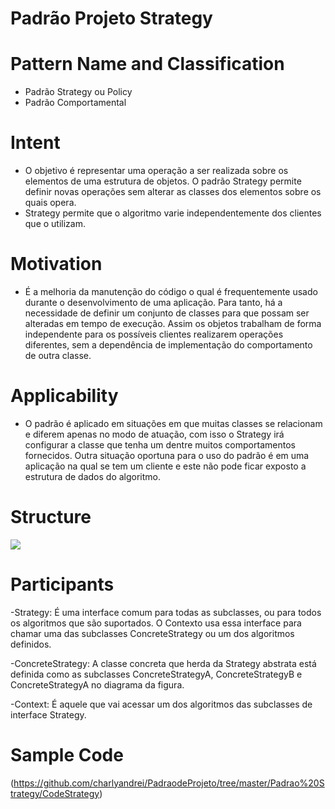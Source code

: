 # Padrão Projeto Strategy
# Pattern Name and Classification
- Padrão Strategy ou Policy
- Padrão Comportamental

# Intent
  - O objetivo é representar uma operação a ser realizada sobre os elementos de uma estrutura de objetos. O padrão Strategy permite definir novas operações sem alterar as classes dos elementos sobre os quais opera.
  - Strategy permite que o algoritmo varie independentemente dos clientes que o utilizam.
  
# Motivation
  
  - É a melhoria da manutenção do código o qual é frequentemente usado durante o desenvolvimento de uma aplicação. Para tanto, há a necessidade de definir um conjunto de classes para que possam ser alteradas em tempo de execução. Assim os objetos trabalham de forma independente para os possíveis clientes realizarem operações diferentes, sem a dependência de implementação do comportamento de outra classe.
 
 # Applicability
  - O padrão é aplicado em situações em que muitas classes se relacionam e diferem apenas no modo de atuação, com isso o Strategy irá configurar a classe que tenha um dentre muitos comportamentos fornecidos. Outra situação oportuna para o uso do padrão é em uma aplicação na qual se tem um cliente e este não pode ficar exposto a estrutura de dados do algoritmo.
  
  # Structure 
  
  ![](https://i1.wp.com/videos.web-03.net/artigos/Higor_Medeiros/PadraoStrategy/PadraoStrategy1.jpg)
  
  # Participants
  
   -Strategy: É uma interface comum para todas as subclasses, ou para todos os algoritmos que são suportados. O Contexto usa essa interface para chamar uma das subclasses ConcreteStrategy ou um dos algoritmos definidos.
   
   -ConcreteStrategy: A classe concreta que herda da Strategy abstrata está definida como as subclasses ConcreteStrategyA, ConcreteStrategyB e ConcreteStrategyA no diagrama da figura.
   
   -Context: É aquele que vai acessar um dos algoritmos das subclasses de interface Strategy.
   
  # Sample Code 
  
  (https://github.com/charlyandrei/PadraodeProjeto/tree/master/Padrao%20Strategy/CodeStrategy)
